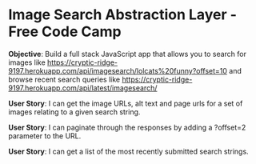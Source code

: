 Image Search Abstraction Layer - Free Code Camp
=========================
<strong>Objective</strong>: Build a full stack JavaScript app that allows you to search for images like 
https://cryptic-ridge-9197.herokuapp.com/api/imagesearch/lolcats%20funny?offset=10
and browse recent search queries like
https://cryptic-ridge-9197.herokuapp.com/api/latest/imagesearch/

<strong>User Story</strong>: I can get the image URLs, alt text and page urls for a set of images relating to a given search string.

<strong>User Story</strong>: I can paginate through the responses by adding a ?offset=2 parameter to the URL.

<strong>User Story</strong>: I can get a list of the most recently submitted search strings.